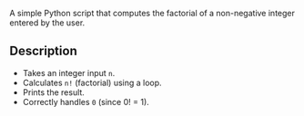 A simple Python script that computes the factorial of a non-negative integer entered by the user.

## Description
- Takes an integer input `n`.
- Calculates `n!` (factorial) using a loop.
- Prints the result.
- Correctly handles `0` (since 0! = 1).